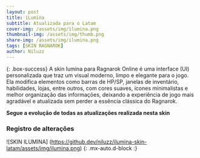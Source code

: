 ```yaml
---
layout: post
title: iLumina
subtitle: Atualizada para o Latam
cover-img: /assets/img/ilumina.png
thumbnail-img: /assets/img/thumb.png
share-img: /assets/img/ilumina.png
tags: [SKIN RAGNAROK]
author: Niluzz
---
```


{: .box-success}
A skin Iumina para Ragnarok Online é uma interface (UI) personalizada que traz um visual moderno, limpo e elegante para o jogo. Ela modifica elementos como barras de HP/SP, janelas de inventário, habilidades, lojas, entre outros, com cores suaves, ícones minimalistas e melhor organização das informações, deixando a experiência de jogo mais agradável e atualizada sem perder a essência clássica do Ragnarok.

**Segue a evolução de todas as atualizações realizada nesta skin**

### Registro de alterações

![SKIN ILUMINA] (https://github.dev/niluzz/ilumina-skin-latam/assets/img/ilumina.png) {: .mx-auto.d-block :}
